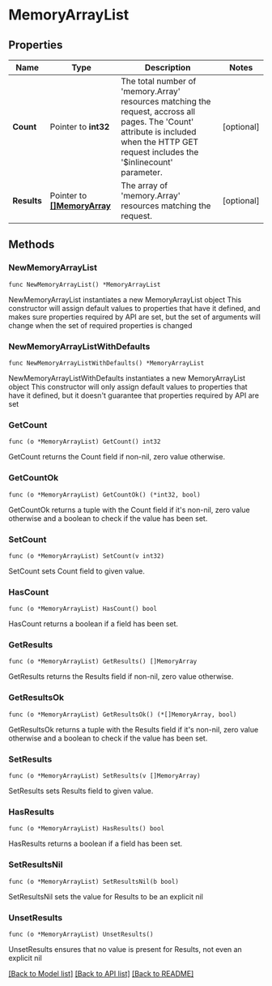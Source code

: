# MemoryArrayList

## Properties

Name | Type | Description | Notes
------------ | ------------- | ------------- | -------------
**Count** | Pointer to **int32** | The total number of &#39;memory.Array&#39; resources matching the request, accross all pages. The &#39;Count&#39; attribute is included when the HTTP GET request includes the &#39;$inlinecount&#39; parameter. | [optional] 
**Results** | Pointer to [**[]MemoryArray**](memory.Array.md) | The array of &#39;memory.Array&#39; resources matching the request. | [optional] 

## Methods

### NewMemoryArrayList

`func NewMemoryArrayList() *MemoryArrayList`

NewMemoryArrayList instantiates a new MemoryArrayList object
This constructor will assign default values to properties that have it defined,
and makes sure properties required by API are set, but the set of arguments
will change when the set of required properties is changed

### NewMemoryArrayListWithDefaults

`func NewMemoryArrayListWithDefaults() *MemoryArrayList`

NewMemoryArrayListWithDefaults instantiates a new MemoryArrayList object
This constructor will only assign default values to properties that have it defined,
but it doesn't guarantee that properties required by API are set

### GetCount

`func (o *MemoryArrayList) GetCount() int32`

GetCount returns the Count field if non-nil, zero value otherwise.

### GetCountOk

`func (o *MemoryArrayList) GetCountOk() (*int32, bool)`

GetCountOk returns a tuple with the Count field if it's non-nil, zero value otherwise
and a boolean to check if the value has been set.

### SetCount

`func (o *MemoryArrayList) SetCount(v int32)`

SetCount sets Count field to given value.

### HasCount

`func (o *MemoryArrayList) HasCount() bool`

HasCount returns a boolean if a field has been set.

### GetResults

`func (o *MemoryArrayList) GetResults() []MemoryArray`

GetResults returns the Results field if non-nil, zero value otherwise.

### GetResultsOk

`func (o *MemoryArrayList) GetResultsOk() (*[]MemoryArray, bool)`

GetResultsOk returns a tuple with the Results field if it's non-nil, zero value otherwise
and a boolean to check if the value has been set.

### SetResults

`func (o *MemoryArrayList) SetResults(v []MemoryArray)`

SetResults sets Results field to given value.

### HasResults

`func (o *MemoryArrayList) HasResults() bool`

HasResults returns a boolean if a field has been set.

### SetResultsNil

`func (o *MemoryArrayList) SetResultsNil(b bool)`

 SetResultsNil sets the value for Results to be an explicit nil

### UnsetResults
`func (o *MemoryArrayList) UnsetResults()`

UnsetResults ensures that no value is present for Results, not even an explicit nil

[[Back to Model list]](../README.md#documentation-for-models) [[Back to API list]](../README.md#documentation-for-api-endpoints) [[Back to README]](../README.md)


